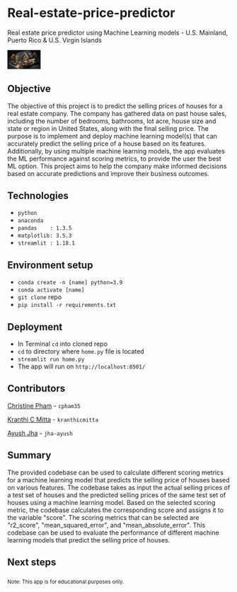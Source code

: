 # Real-estate-price-predictor

Real estate price predictor using Machine Learning models - U.S. Mainland, Puerto Rico & U.S. Virgin Islands


<img
  src="./Resources/assets/home.png"
  alt="Real Estate price predictor"
  title="Real Estate price predictor"
  style="display: inline-block; margin: 0 auto; max-width: 75px">
  

## Objective

The objective of this project is to predict the selling prices of houses for a real estate company. The company has gathered data on past house sales, including the number of bedrooms, bathrooms, lot acre, house size and state or region in United States, along with the final selling price. 
The purpose is to implement and deploy machine learning model(s) that can accurately predict the selling price of a house based on its features. Additionally, by using multiple machine learning models, the app evaluates the ML performance against scoring metrics, to provide the user the best ML option. 
This project aims to help the company make informed decisions based on accurate predictions and improve their business outcomes.


## Technologies

- `python`
- `anaconda`
- `pandas    : 1.3.5`
- `matplotlib: 3.5.3`
- `streamlit : 1.18.1`

## Environment setup

- `conda create -n [name] python=3.9`
- `conda activate [name]`
- `git clone` repo
- `pip install -r requirements.txt`


## Deployment

- In Terminal `cd` into cloned repo
- `cd` to directory where `home.py` file is located
- `streamlit run home.py`
- The app will run on `http://localhost:8501/`


## Contributors

[Christine Pham](https://github.com/cpham35?tab=repositories) - `cpham35`

[Kranthi C Mitta](https://github.com/kranthicmitta?tab=repositories) - `kranthicmitta` 

[Ayush Jha](https://github.com/jha-ayush?tab=repositories) - `jha-ayush`


## Summary
The provided codebase can be used to calculate different scoring metrics for a machine learning model that predicts the selling price of houses based on various features. The codebase takes as input the actual selling prices of a test set of houses and the predicted selling prices of the same test set of houses using a machine learning model. Based on the selected scoring metric, the codebase calculates the corresponding score and assigns it to the variable "score". The scoring metrics that can be selected are "r2_score", "mean_squared_error", and "mean_absolute_error". This codebase can be used to evaluate the performance of different machine learning models that predict the selling price of houses.



## Next steps


<sub>Note: This app is for educational purposes only.</sub>